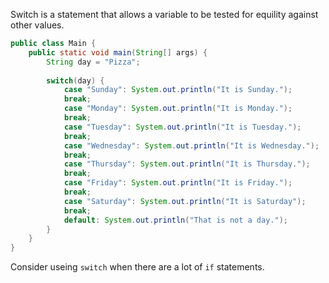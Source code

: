 Switch is a statement that allows a variable to be tested for equility against other values.

```Java
public class Main {
	public static void main(String[] args) {
		String day = "Pizza";
		
		switch(day) {
			case "Sunday": System.out.println("It is Sunday.");
			break;
			case "Monday": System.out.println("It is Monday.");
			break;
			case "Tuesday": System.out.println("It is Tuesday.");
			break;
			case "Wednesday": System.out.println("It is Wednesday.");
			break;
			case "Thursday": System.out.println("It is Thursday.");
			break;
			case "Friday": System.out.println("It is Friday.");
			break;
			case "Saturday": System.out.println("It is Saturday");
			break;
			default: System.out.println("That is not a day.");
		}
	}
}
```
Consider useing `switch` when there are a lot of `if` statements.